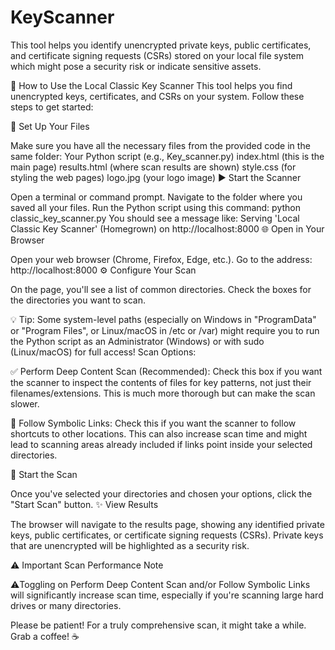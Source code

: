 # KeyScanner
This tool helps you identify unencrypted private keys, public certificates, and certificate signing requests (CSRs) stored on your local file system which might pose a security risk or indicate sensitive assets.

🚀 How to Use the Local Classic Key Scanner
This tool helps you find unencrypted keys, certificates, and CSRs on your system. Follow these steps to get started:

📁 Set Up Your Files

Make sure you have all the necessary files from the provided code in the same folder:
Your Python script (e.g., Key_scanner.py)
index.html (this is the main page)
results.html (where scan results are shown)
style.css (for styling the web pages)
logo.jpg (your logo image)
▶️ Start the Scanner

Open a terminal or command prompt.
Navigate to the folder where you saved all your files.
Run the Python script using this command:
python classic_key_scanner.py
You should see a message like: Serving 'Local Classic Key Scanner' (Homegrown) on http://localhost:8000
🌐 Open in Your Browser

Open your web browser (Chrome, Firefox, Edge, etc.).
Go to the address: http://localhost:8000
⚙️ Configure Your Scan

On the page, you'll see a list of common directories. Check the boxes for the directories you want to scan.

💡 Tip: Some system-level paths (especially on Windows in "ProgramData" or "Program Files", or Linux/macOS in /etc or /var) might require you to run the Python script as an Administrator (Windows) or with sudo (Linux/macOS) for full access!
Scan Options:

✅ Perform Deep Content Scan (Recommended): Check this box if you want the scanner to inspect the contents of files for key patterns, not just their filenames/extensions. This is much more thorough but can make the scan slower.

🔗 Follow Symbolic Links: Check this if you want the scanner to follow shortcuts to other locations. This can also increase scan time and might lead to scanning areas already included if links point inside your selected directories.

🚀 Start the Scan

Once you've selected your directories and chosen your options, click the "Start Scan" button.
✨ View Results

The browser will navigate to the results page, showing any identified private keys, public certificates, or certificate signing requests (CSRs).
Private keys that are unencrypted will be highlighted as a security risk.

⚠️ Important Scan Performance Note

⚠️Toggling on Perform Deep Content Scan and/or Follow Symbolic Links will significantly increase scan time, especially if you're scanning large hard drives or many directories.

Please be patient! For a truly comprehensive scan, it might take a while. Grab a coffee! ☕

